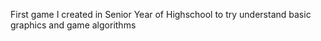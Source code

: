 First game I created in Senior Year of Highschool to try understand basic graphics and game algorithms
